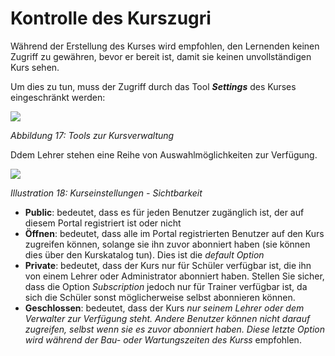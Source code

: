 # Kontrolle des Kurszugri

Während der Erstellung des Kurses wird empfohlen, den Lernenden keinen Zugriff zu gewähren, bevor er bereit ist, damit sie keinen unvollständigen Kurs sehen.

Um dies zu tun, muss der Zugriff durch das Tool _**Settings**_ des Kurses eingeschränkt werden:

![](../.gitbook/assets/images17%20%283%29.png)

_Abbildung 17: Tools zur Kursverwaltung_

Ddem Lehrer stehen eine Reihe von Auswahlmöglichkeiten zur Verfügung.

![](../.gitbook/assets/images18%20%283%29.png)

_Illustration 18: Kurseinstellungen - Sichtbarkeit_

* **Public**: bedeutet, dass es für jeden Benutzer zugänglich ist, der auf diesem Portal registriert ist oder nicht
* **Öffnen**: bedeutet, dass alle im Portal registrierten Benutzer auf den Kurs zugreifen können, solange sie ihn zuvor abonniert haben \(sie können dies über den Kurskatalog tun\). Dies ist die _default Option_
* **Private**: bedeutet, dass der Kurs nur für Schüler verfügbar ist, die ihn von einem Lehrer oder Administrator abonniert haben. Stellen Sie sicher, dass die Option _Subscription_ jedoch nur für Trainer verfügbar ist, da sich die Schüler sonst möglicherweise selbst abonnieren können.
* **Geschlossen**: bedeutet, dass der Kurs _nur seinem Lehrer oder dem Verwalter zur Verfügung steht. Andere Benutzer können nicht darauf zugreifen, selbst wenn sie es zuvor abonniert haben. Diese letzte Option wird während der Bau- oder Wartungszeiten des Kurss_ empfohlen.

